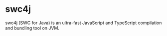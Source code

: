 # swc4j
swc4j (SWC for Java) is an ultra-fast JavaScript and TypeScript compilation and bundling tool on JVM.
